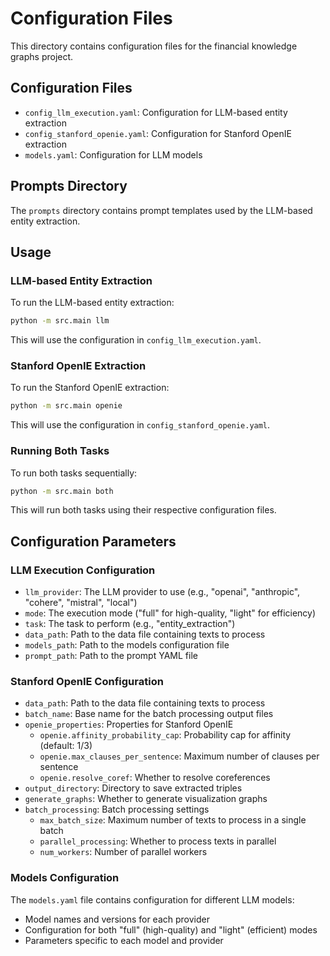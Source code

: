 # Configuration Files

This directory contains configuration files for the financial knowledge graphs project.

## Configuration Files

- `config_llm_execution.yaml`: Configuration for LLM-based entity extraction
- `config_stanford_openie.yaml`: Configuration for Stanford OpenIE extraction
- `models.yaml`: Configuration for LLM models

## Prompts Directory

The `prompts` directory contains prompt templates used by the LLM-based entity extraction.

## Usage

### LLM-based Entity Extraction

To run the LLM-based entity extraction:

```bash
python -m src.main llm
```

This will use the configuration in `config_llm_execution.yaml`.

### Stanford OpenIE Extraction

To run the Stanford OpenIE extraction:

```bash
python -m src.main openie
```

This will use the configuration in `config_stanford_openie.yaml`.

### Running Both Tasks

To run both tasks sequentially:

```bash
python -m src.main both
```

This will run both tasks using their respective configuration files.

## Configuration Parameters

### LLM Execution Configuration

- `llm_provider`: The LLM provider to use (e.g., "openai", "anthropic", "cohere", "mistral", "local")
- `mode`: The execution mode ("full" for high-quality, "light" for efficiency)
- `task`: The task to perform (e.g., "entity_extraction")
- `data_path`: Path to the data file containing texts to process
- `models_path`: Path to the models configuration file
- `prompt_path`: Path to the prompt YAML file

### Stanford OpenIE Configuration

- `data_path`: Path to the data file containing texts to process
- `batch_name`: Base name for the batch processing output files
- `openie_properties`: Properties for Stanford OpenIE
  - `openie.affinity_probability_cap`: Probability cap for affinity (default: 1/3)
  - `openie.max_clauses_per_sentence`: Maximum number of clauses per sentence
  - `openie.resolve_coref`: Whether to resolve coreferences
- `output_directory`: Directory to save extracted triples
- `generate_graphs`: Whether to generate visualization graphs
- `batch_processing`: Batch processing settings
  - `max_batch_size`: Maximum number of texts to process in a single batch
  - `parallel_processing`: Whether to process texts in parallel
  - `num_workers`: Number of parallel workers

### Models Configuration

The `models.yaml` file contains configuration for different LLM models:

- Model names and versions for each provider
- Configuration for both "full" (high-quality) and "light" (efficient) modes
- Parameters specific to each model and provider
